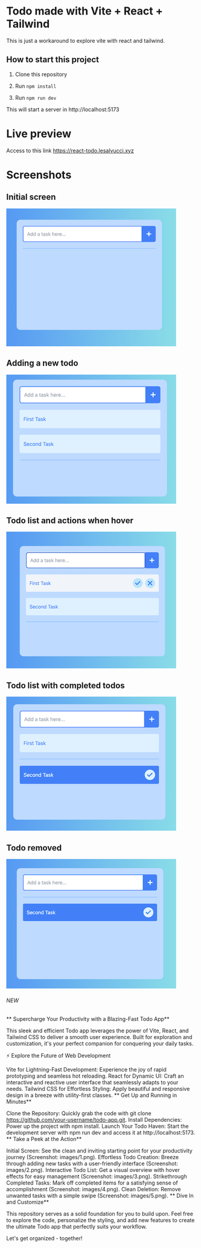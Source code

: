 # Todo made with Vite + React + Tailwind

This is just a workaround to explore vite with react and tailwind.

## How to start this project

1. Clone this repository

2. Run `npm install`

3. Run `npm run dev`

This will start a server in http://localhost:5173

# Live preview

Access to this link https://react-todo.lesalvucci.xyz

# Screenshots

## Initial screen

![Screenshot](images/1.png)

## Adding a new todo

![Screenshot](images/2.png)

## Todo list and actions when hover

![Screenshot](images/3.png)

## Todo list with completed todos

![Screenshot](images/4.png)

## Todo removed

![Screenshot](images/5.png)

###### NEW

** Supercharge Your Productivity with a Blazing-Fast Todo App**

This sleek and efficient Todo app leverages the power of Vite, React, and Tailwind CSS to deliver a smooth user experience. Built for exploration and customization, it's your perfect companion for conquering your daily tasks.

⚡️ Explore the Future of Web Development

Vite for Lightning-Fast Development: Experience the joy of rapid prototyping and seamless hot reloading.
React for Dynamic UI: Craft an interactive and reactive user interface that seamlessly adapts to your needs.
Tailwind CSS for Effortless Styling: Apply beautiful and responsive design in a breeze with utility-first classes.
** Get Up and Running in Minutes**

Clone the Repository: Quickly grab the code with git clone https://github.com/your-username/todo-app.git.
Install Dependencies: Power up the project with npm install.
Launch Your Todo Haven: Start the development server with npm run dev and access it at http://localhost:5173.
** Take a Peek at the Action**

Initial Screen: See the clean and inviting starting point for your productivity journey (Screenshot: images/1.png).
Effortless Todo Creation: Breeze through adding new tasks with a user-friendly interface (Screenshot: images/2.png).
Interactive Todo List: Get a visual overview with hover effects for easy management (Screenshot: images/3.png).
Strikethrough Completed Tasks: Mark off completed items for a satisfying sense of accomplishment (Screenshot: images/4.png).
Clean Deletion: Remove unwanted tasks with a simple swipe (Screenshot: images/5.png).
** Dive In and Customize**

This repository serves as a solid foundation for you to build upon. Feel free to explore the code, personalize the styling, and add new features to create the ultimate Todo app that perfectly suits your workflow.

Let's get organized - together!

